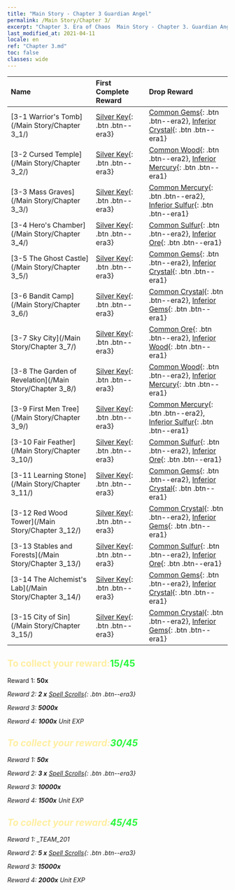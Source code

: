 ```yaml
---
title: "Main Story - Chapter 3 Guardian Angel"
permalink: /Main Story/Chapter 3/
excerpt: "Chapter 3. Era of Chaos  Main Story - Chapter 3. Guardian Angel"
last_modified_at: 2021-04-11
locale: en
ref: "Chapter 3.md"
toc: false
classes: wide
---
```


  | Name |  First Complete Reward | Drop Reward |
  |:------------|:------------|:------------| 
  | [3-1 Warrior's Tomb](/Main Story/Chapter 3_1/) | [Silver Key](/Items/con_693/){: .btn .btn--era3} | [Common Gems](/Items/mat_10/){: .btn .btn--era2}, [Inferior Crystal](/Items/mat_5/){: .btn .btn--era1} |
  | [3-2 Cursed Temple](/Main Story/Chapter 3_2/) | [Silver Key](/Items/con_693/){: .btn .btn--era3} | [Common Wood](/Items/mat_7/){: .btn .btn--era2}, [Inferior Mercury](/Items/mat_2/){: .btn .btn--era1} |
  | [3-3 Mass Graves](/Main Story/Chapter 3_3/) | [Silver Key](/Items/con_693/){: .btn .btn--era3} | [Common Mercury](/Items/mat_8/){: .btn .btn--era2}, [Inferior Sulfur](/Items/mat_3/){: .btn .btn--era1} |
  | [3-4 Hero's Chamber](/Main Story/Chapter 3_4/) | [Silver Key](/Items/con_693/){: .btn .btn--era3} | [Common Sulfur](/Items/mat_9/){: .btn .btn--era2}, [Inferior Ore](/Items/mat_1/){: .btn .btn--era1} |
  | [3-5 The Ghost Castle](/Main Story/Chapter 3_5/) | [Silver Key](/Items/con_693/){: .btn .btn--era3} | [Common Gems](/Items/mat_10/){: .btn .btn--era2}, [Inferior Crystal](/Items/mat_5/){: .btn .btn--era1} |
  | [3-6 Bandit Camp](/Main Story/Chapter 3_6/) | [Silver Key](/Items/con_693/){: .btn .btn--era3} | [Common Crystal](/Items/mat_11/){: .btn .btn--era2}, [Inferior Gems](/Items/mat_4/){: .btn .btn--era1} |
  | [3-7 Sky City](/Main Story/Chapter 3_7/) | [Silver Key](/Items/con_693/){: .btn .btn--era3} | [Common Ore](/Items/mat_6/){: .btn .btn--era2}, [Inferior Wood](/Items/mat_1/){: .btn .btn--era1} |
  | [3-8 The Garden of Revelation](/Main Story/Chapter 3_8/) | [Silver Key](/Items/con_693/){: .btn .btn--era3} | [Common Wood](/Items/mat_7/){: .btn .btn--era2}, [Inferior Mercury](/Items/mat_2/){: .btn .btn--era1} |
  | [3-9 First Men Tree](/Main Story/Chapter 3_9/) | [Silver Key](/Items/con_693/){: .btn .btn--era3} | [Common Mercury](/Items/mat_8/){: .btn .btn--era2}, [Inferior Sulfur](/Items/mat_3/){: .btn .btn--era1} |
  | [3-10  Fair Feather](/Main Story/Chapter 3_10/) | [Silver Key](/Items/con_693/){: .btn .btn--era3} | [Common Sulfur](/Items/mat_9/){: .btn .btn--era2}, [Inferior Ore](/Items/mat_1/){: .btn .btn--era1} |
  | [3-11 Learning Stone](/Main Story/Chapter 3_11/) | [Silver Key](/Items/con_693/){: .btn .btn--era3} | [Common Gems](/Items/mat_10/){: .btn .btn--era2}, [Inferior Crystal](/Items/mat_5/){: .btn .btn--era1} |
  | [3-12 Red Wood Tower](/Main Story/Chapter 3_12/) | [Silver Key](/Items/con_693/){: .btn .btn--era3} | [Common Crystal](/Items/mat_11/){: .btn .btn--era2}, [Inferior Gems](/Items/mat_4/){: .btn .btn--era1} |
  | [3-13 Stables and Forests](/Main Story/Chapter 3_13/) | [Silver Key](/Items/con_693/){: .btn .btn--era3} | [Common Sulfur](/Items/mat_9/){: .btn .btn--era2}, [Inferior Ore](/Items/mat_1/){: .btn .btn--era1} |
  | [3-14 The Alchemist's Lab](/Main Story/Chapter 3_14/) | [Silver Key](/Items/con_693/){: .btn .btn--era3} | [Common Gems](/Items/mat_10/){: .btn .btn--era2}, [Inferior Crystal](/Items/mat_5/){: .btn .btn--era1} |
  | [3-15 City of Sin](/Main Story/Chapter 3_15/) | [Silver Key](/Items/con_693/){: .btn .btn--era3} | [Common Crystal](/Items/mat_11/){: .btn .btn--era2}, [Inferior Gems](/Items/mat_4/){: .btn .btn--era1} |


## <span style="color: #ffeea0">To collect your reward:</span><span style="color: #27f73a">15/45</span>

 Reward 1:  **50x** <i class="fas fa-gem"/>

 Reward 2: **2 x** [Spell Scrolls](/Items/con_694/){: .btn .btn--era3}

 Reward 3:  **5000x** <i class="fas fa-coins"/>

 Reward 4:  **1000x** Unit EXP



## <span style="color: #ffeea0">To collect your reward:</span><span style="color: #27f73a">30/45</span>

 Reward 1:  **50x** <i class="fas fa-gem"/>

 Reward 2: **3 x** [Spell Scrolls](/Items/con_694/){: .btn .btn--era3}

 Reward 3:  **10000x** <i class="fas fa-coins"/>

 Reward 4:  **1500x** Unit EXP



## <span style="color: #ffeea0">To collect your reward:</span><span style="color: #27f73a">45/45</span>

 Reward 1: _TEAM_201

 Reward 2: **5 x** [Spell Scrolls](/Items/con_694/){: .btn .btn--era3}

 Reward 3:  **15000x** <i class="fas fa-coins"/>

 Reward 4:  **2000x** Unit EXP

